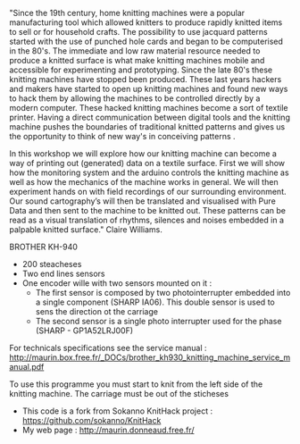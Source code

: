 "Since the 19th century, home knitting machines were a popular manufacturing tool which allowed knitters to produce rapidly knitted items to sell or for household crafts.  The possibility to use jacquard patterns started with the use of punched hole cards and began to be computerised in the 80's. The immediate and low raw material resource needed to produce a knitted surface is what make knitting machines mobile and accessible for experimenting and prototyping. Since the late 80's these knitting machines have stopped been produced.
These last years hackers and makers have started to open up knitting machines and found new ways to hack them by allowing the machines to be controlled directly by a modern computer. These hacked knitting machines become a sort of textile printer. Having a direct communication between digital tools and the knitting machine pushes the boundaries of traditional knitted patterns and gives us the opportunity to think of new way's in conceiving patterns . 

In this workshop we will explore how our knitting machine can become a way of printing out (generated) data on a textile surface.
First we will show how the monitoring system and the arduino controls the knitting machine as well as how the mechanics of the machine works in general.
We will then experiment hands on with field recordings of our surrounding environment. Our sound cartography’s will then be translated and visualised with Pure Data and then sent to the machine to be knitted out. These patterns can be read as a visual translation of rhythms, silences and noises embedded in a palpable knitted surface." Claire Williams.
        

BROTHER KH-940
  - 200 steacheses
  - Two end lines sensors
  - One encoder wille with two sensors mounted on it :
    - The first sensor is composed by two photointerrupter embedded into a single component (SHARP IA06). This double sensor is used to sens the direction ot the carriage
    - The second sensor is a single photo interrupter used for the phase (SHARP - GP1A52LRJ00F)

For technicals specifications see the service manual : http://maurin.box.free.fr/_DOCs/brother_kh930_knitting_machine_service_manual.pdf

To use this programme you must start to knit from the left side of the knitting machine.
The carriage must be out of the sticheses

  - This code is a fork from Sokanno KnitHack project : https://github.com/sokanno/KnitHack
  - My web page : http://maurin.donneaud.free.fr/
